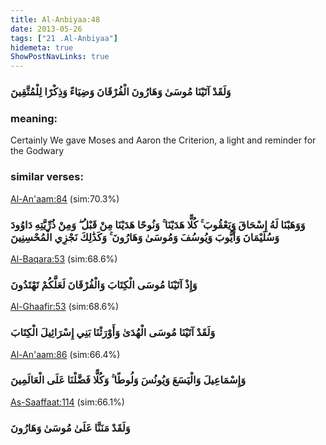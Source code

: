 ```yaml
---
title: Al-Anbiyaa:48
date: 2013-05-26
tags: ["21 .Al-Anbiyaa"]
hidemeta: true 
ShowPostNavLinks: true 
---
```

### وَلَقَدْ آتَيْنَا مُوسَىٰ وَهَارُونَ الْفُرْقَانَ وَضِيَاءً وَذِكْرًا لِلْمُتَّقِينَ
### meaning: 
Certainly We gave Moses and Aaron the Criterion, a light and reminder for the Godwary
### similar verses: 

[Al-An'aam:84](/6/84) (sim:70.3%)

### وَوَهَبْنَا لَهُ إِسْحَاقَ وَيَعْقُوبَ ۚ كُلًّا هَدَيْنَا ۚ وَنُوحًا هَدَيْنَا مِنْ قَبْلُ ۖ وَمِنْ ذُرِّيَّتِهِ دَاوُودَ وَسُلَيْمَانَ وَأَيُّوبَ وَيُوسُفَ وَمُوسَىٰ وَهَارُونَ ۚ وَكَذَٰلِكَ نَجْزِي الْمُحْسِنِينَ

[Al-Baqara:53](/2/53) (sim:68.6%)

### وَإِذْ آتَيْنَا مُوسَى الْكِتَابَ وَالْفُرْقَانَ لَعَلَّكُمْ تَهْتَدُونَ

[Al-Ghaafir:53](/40/53) (sim:68.6%)

### وَلَقَدْ آتَيْنَا مُوسَى الْهُدَىٰ وَأَوْرَثْنَا بَنِي إِسْرَائِيلَ الْكِتَابَ

[Al-An'aam:86](/6/86) (sim:66.4%)

### وَإِسْمَاعِيلَ وَالْيَسَعَ وَيُونُسَ وَلُوطًا ۚ وَكُلًّا فَضَّلْنَا عَلَى الْعَالَمِينَ

[As-Saaffaat:114](/37/114) (sim:66.1%)

### وَلَقَدْ مَنَنَّا عَلَىٰ مُوسَىٰ وَهَارُونَ
